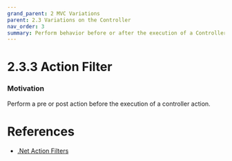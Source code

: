 ```yaml
---
grand_parent: 2 MVC Variations
parent: 2.3 Variations on the Controller
nav_order: 3
summary: Perform behavior before or after the execution of a Controller action.
---
```

# 2.3.3 Action Filter

### Motivation

Perform a pre or post action before the execution of a controller action.


# References

- [.Net Action Filters](https://msdn.microsoft.com/en-us/library/dd410209%28v=vs.100%29.aspx)
